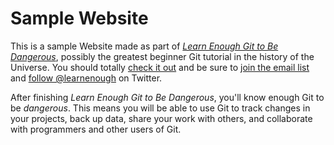 # Sample Website

This is a sample Website made as part of [*Learn Enough Git to Be Dangerous*](http://learnenough.com/git-tutorial), possibly the greatest beginner Git tutorial in the history of the Universe. You should totally [check it out](ttp://learnenough.com/git-tutorial) and be sure to [join the email list](ttp://learnenough.com/#email_list) and [follow @learnenough](http://twitter.com/learnenough) on Twitter.

After finishing *Learn Enough Git to Be Dangerous*, you'll know enough Git to be *dangerous*. This means you will be able to use Git to track changes in your projects, back up data, share your work with others, and collaborate with programmers and other users of Git.
